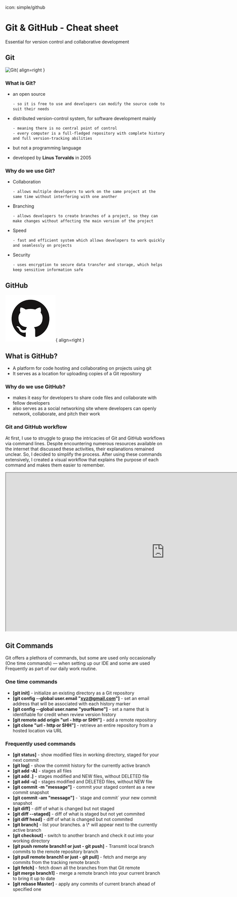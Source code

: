 icon: simple/github

# Git & GitHub - Cheat sheet

Essential for version control and collaborative development

## Git

![Git](https://rickey-alok.github.io/api-go-to-doc/img/git-logo.png){ align=right }

### What is Git?

- an open source

      - so it is free to use and developers can modify the source code to suit their needs

- distributed version-control system, for software development mainly

      - meaning there is no central point of control
      - every computer is a full-fledged repository with complete history and full version-tracking abilities

- but not a programming language
- developed by **Linus Torvalds** in 2005

### Why do we use Git?

- Collaboration

      - allows multiple developers to work on the same project at the same time without interfering with one another

- Branching

      - allows developers to create branches of a project, so they can make changes without affecting the main version of the project

- Speed

      - fast and efficient system which allows developers to work quickly and seamlessly on projects

- Security

      - uses encryption to secure data transfer and storage, which helps keep sensitive information safe

## GitHub

![GitHub](image-1.png){ align=right }

## What is GitHub?

- A platform for code hosting and collaborating on projects using git
- It serves as a location for uploading copies of a Git repository

### Why do we use GitHub?

- makes it easy for developers to share code files and collaborate with fellow developers
- also serves as a social networking site where developers can openly network, collaborate, and pitch their work

### Git and GitHub workflow

At first, I use to struggle to grasp the intricacies of Git and GitHub workflows via command lines. Despite encountering numerous resources available on the internet that discussed these activities, their explanations remained unclear. So, I decided to simplify the process. After using these commands extensively, I created a visual workflow that explains the purpose of each command and makes them easier to remember.

<iframe frameborder="100" style="width:1000px;height:500px;" src="https://viewer.diagrams.net/?tags=%7B%7D&highlight=0000ff&edit=_blank&layers=1&nav=1&title=#R7Vtbc5s4FP41ntl9sEeIm3lMnLp92J3pbB%2B2fZSNbDMLyCtwnfTXrwQSIAkc48huk41n4iAhJDjf%2Bc5NeOIussePFO13f5IYpxMI4seJ%2BzCBcO6wL95%2BqtuuF9QdW5rEdZfTdnxJfmDRCUTvIYlxoQwsCUnLZK92rkme43Wp9CFKyVEdtiGpuuoebbHR8WWNUrP37yQud%2BKpfND2f8LJdidXdoA4kyE5WHQUOxSTY6fL%2FTBxF5SQsj7KHhc45aKTcqmvWw6cbW6M4rw85wJX3Eb5JJ8Nx%2BxRRTMnOft3vyuzlLUcdsimpU9fWQPMfNn8xpuy8fCotJ5Ea0PyckFSQqtF3CBYLoOA9RclJf%2FgzhnAPsslv%2F4xKb%2FKudjxt3ZR1mqX4Q25Sj2bhATydVNyvMsTJveE5OIZTBkJsRXkQNcS4kjoFaJbLIfBuo%2BLqHOhkOxHTDLMnpkNoDhlC35XtQUJpds248Sld5Sip86APUnysujM%2FJl3sAGCPY4nlEewJ1QgZgf1hLLVubO2q1KDfpXw6sm%2Fo%2FQgHmCb8NX3Bz6sR1v%2BQCvGbkVNUJpsubjXTMSYIXv%2FHdMyYQS6EyeyJI75HPcUF8kPtKrm4xCKh2eT%2B%2FcT%2F8FUnUZBTBiFMvO18OOkxxCIdRSuKcCJq8AMRHNXEbKYaByyBnRTB4TKtEGkTkE2m4Kpm4rnWAT9d1KPILX%2FS5DavS6pg1dLat8eqT0nUtk3de2wGqrYTa9B6vBiUv%2F%2FKD2%2FCqUN3H1PVSfB2WaG%2Bj7FRS34Y02DF%2FUuszxzOJzbNSXzV2tKQlumZApm0HdUzlsKEKA6raPNYMWUyDSqA%2BFI42KYg8ZQbJI07fYDFDmhZcrDW3hxRb6nhOkM8AHFMfueTWCQspu8X1F2tOVH3dPTu2fOH8ZSKsWb0iqhGmh7wJGKZME5%2B74dAvlzzcVrRtkKg9z5xd5YDbGbc%2Bf5Y9PrNp62mW3Q656m5rDX75IW57Ic41qn8HW89kuza3d%2B2t260bjxgRueGv9i9yxF27FH%2B2NsqCslhzzGsQDtuEtK%2FGWPKnyOFO1V7dU0x1khB0NTOzfVpz9aDD7c9TtlaT51EzJoKhxHFbiMb8CxLcUFomvXqcIFmiG4yNi7hnAvNgRKWN5ahQFD8HM9rn8zuppBtqPxxdFwrG%2FKiLIvoc5Q6WtNsqw6mGYT7siCfw%2B8QHvf9Ge4KHjNuDkz1mtfIRA%2B5bctVsqCEMzteO5Aj6iv4bmlKncwLsoKujdjIN2faSCDkfZwSGnbAAeCSCktAOCeDHN44zOmCbt3zqgB67nkoZQamEGmyCNCs6qlL6QpAoIAQN%2ByMZ73GOPoNsY4AFBRLUePrgeM8dggTF8HAstBkiwFmEWMYvcr2G6pnj0aIUu5NqoYjh9eqYwRqNMG%2FjVsuVmKarJpmUynhAFSO%2B20dszL5hzFe2Km379xqd5xp44KjitcrCjK1zsmBHZHoG7A39%2BQw%2FDD%2Foph12E48FoeI3oeRIozUuJfHsUm9D4bRfgQBkM8fymK3g1BbPzUBfWQ0MqeYxsvhOdXRIbDglv48Z%2B4cxEEwczXXDkMZ0xn2o826cBmxgVme%2FANgzhhLNH1qNihPT9k0iwTlP7FHVy%2BrdzqM%2BxckbIkmWhQofD8uC6RVocl2fdEbkJfmS0ok3y7qPw7V65pnadrOrhczmulMdSpOWOB3sxVq%2FSWhZ4uv%2FvCej1Eu4jfZtbUhQxMp1USFb%2BjN5ST6ca5B73GYltHb2j3X6C3w%2BgdubN5F5rIeVfjnZmnvE2gKCmlA51GlpAL5lrlELg8ONDB83uwc%2BDMt4BeX37yjt6Z6Gl1X6cnKem1mHrZ8CLkzKREsZhNLiETCQNX9pTl5MSeucCgB5bzywp9CtLmLz3Rsk27GGolmgF2OeGVTKOcw4Boyv4%2BLwxAXmF63hS%2FDKn2%2BRtoQ6jmywwytS72KFckKrc6uEymR3EjPOPOCc14zaXdC6lT8o9J%2Bemw6qTw9ZT1Sat4vSAR51fItLXnbfrzwbsFWnCAAvWrWAHKuJjyVbGvBAyqIaAessHlejeB4mWTDNOeLZCX27DnXkYZbcFOvN012oLBSLdgN7Re5kbygINpal9N16vyNLcI7Jq09ybIDYUG7SYxmrydneIBbEZvNugJsKu%2FLHsJFt4Qi4R1GydZ%2B2%2FOndjFsSVXxoUZAB5Td8cPHOCov1qBXjSLogh4AIReFMlCwJgfrGiv02kzXLKPw5rtD9zq4e2PBN0P%2FwE%3D" width="100%" height="100%"></iframe>

## Git Commands

Git offers a plethora of commands, but some are used only occasionally (One time commands) — when setting up our IDE and some are used Frequently as part of our daily work routine.

### One time commands

- **[git init]** - initialize an existing directory as a Git repository
- **[git config --global user.email "xyz@gmail.com"]** - set an email address that will be associated with each history marker
- **[git config --global user.name "yourName"]** - set a name that is identifiable for credit when review version history
- **[git remote add origin "url - http or SHH"]** - add a remote repository
- **[git clone "url - http or SHH"]** - retrieve an entire repository from a hosted location via URL

### Frequently used commands</h2>

<ul>
<li><strong>[git status]</strong> -  show modified files in working directory, staged for your next commit</li>
<li><strong>[git log]</strong> -  show the commit history for the currently active branch</li>
<li><strong>[git add -A]</strong> -  stages all files</li>
<li><strong>[git add .]</strong> -  stages modified and NEW files, without DELETED file</li>
<li><strong>[git add -u]</strong> -  stages modified and DELETED files, without NEW file</li>
<li><strong>[git commit -m "message"]</strong> -  commit your staged content as a new commit snapshot</li>
<li><strong>[git commit -am "message"]</strong> -  `stage and commit` your new commit snapshot</li>
<li><strong>[git diff]</strong> -  diff of what is changed but not staged</li>
<li><strong>[git diff --staged]</strong> -  diff of what is staged but not yet commited</li>
<li><strong>[git diff head]</strong> -  diff of what is changed but not commited</li>
<li><strong>[git branch]</strong> -  list your branches. a \* will appear next to the currently active branch</li>
<li><strong>[git checkout]</strong> -  switch to another branch and check it out into your working directory</li>
<li><strong>[git push remote branch1 or just - git push]</strong> -  Transmit local branch commits to the remote repository branch</li>
<li><strong>[git pull remote branch1 or just - git pull]</strong> -  fetch and merge any commits from the tracking remote branch</li>
<li><strong>[git fetch]</strong> -  fetch down all the branches from that Git remote</li>
<li><strong>[git merge branch1]</strong> -  merge a remote branch into your current branch to bring it up to date</li>
<li><strong>[git rebase Master]</strong> -  apply any commits of current branch ahead of specified one</li>
</ul>
